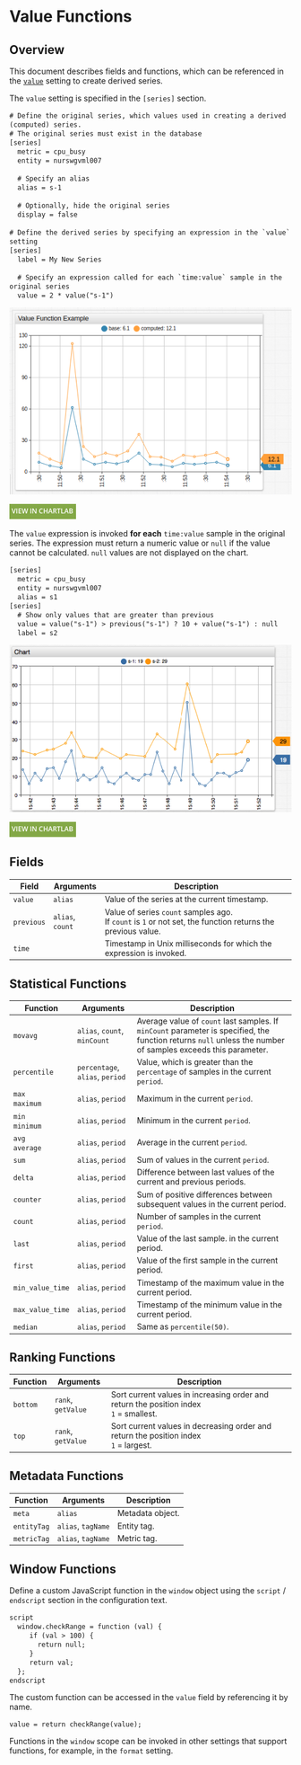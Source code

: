 # Value Functions

## Overview

This document describes fields and functions, which can be referenced in the [`value`](../widgets/shared/README.md#value) setting to create derived series.

The `value` setting is specified in the `[series]` section.

```ls
# Define the original series, which values used in creating a derived (computed) series.
# The original series must exist in the database
[series]
  metric = cpu_busy
  entity = nurswgvml007

  # Specify an alias
  alias = s-1

  # Optionally, hide the original series
  display = false

# Define the derived series by specifying an expression in the `value` setting
[series]
  label = My New Series

  # Specify an expression called for each `time:value` sample in the original series
  value = 2 * value("s-1")
```

![](./images/value-function-1.png)

[![](./images/new-button.png)](https://apps.axibase.com/chartlab/ae6323aa)

The `value` expression is invoked **for each** `time:value` sample in the original series. The expression must return a numeric value or `null` if the value cannot be calculated. `null` values are not displayed on the chart.

```ls
[series]
  metric = cpu_busy
  entity = nurswgvml007
  alias = s1
[series]
  # Show only values that are greater than previous
  value = value("s-1") > previous("s-1") ? 10 + value("s-1") : null
  label = s2
```

![](./images/value-function-2.png)

[![](./images/new-button.png)](https://apps.axibase.com/chartlab/ae6323aa/2/)

## Fields

| Field | Arguments | Description |
|----------|-----------|-------------|
| `value` | `alias` | Value of the series at the current timestamp. |
| `previous` | `alias`, `count` | Value of series `count` samples ago.<br>If `count` is `1` or not set, the function returns the previous value. |
| `time` |  | Timestamp in Unix milliseconds for which the expression is invoked. |

## Statistical Functions

| Function | Arguments | Description |
|----------|-----------|-------------|
| `movavg` | `alias`, `count`, `minCount` | Average value of `count` last samples. If `minCount` parameter is specified, the function returns `null` unless the number of samples exceeds this parameter. |
| `percentile` | `percentage`, `alias`, `period` |  Value, which is greater than the `percentage` of samples in the current `period`.  |
| `max`<br>`maximum` | `alias`, `period` | Maximum in the current `period`. |
| `min`<br>`minimum` | `alias`, `period` | Minimum in the current `period`. |
| `avg`<br>`average` | `alias`, `period` | Average in the current `period`. |
| `sum` | `alias`, `period` | Sum of values in the current `period`. |
| `delta` | `alias`, `period` | Difference between last values of the current and previous periods. |
| `counter` | `alias`, `period`  | Sum of positive differences between subsequent values in the current period. |
| `count` | `alias`, `period` | Number of samples in the current `period`. |
| `last` | `alias`, `period` | Value of the last sample. in the current period. |
| `first` | `alias`, `period` | Value of the first sample in the current period. |
| `min_value_time` | `alias`, `period` | Timestamp of the maximum value in the current period. |
| `max_value_time` | `alias`, `period` | Timestamp of the minimum value in the current period. |
| `median` | `alias`, `period` | Same as `percentile(50)`. |

## Ranking Functions

| Function | Arguments | Description |
|----------|-----------|-------------|
| `bottom` | `rank`, `getValue` | Sort current values in increasing order and return the position index<br>`1` = smallest. |
| `top` | `rank`, `getValue` | Sort current values in decreasing order and return the position index<br>`1` = largest. |

## Metadata Functions

| Function | Arguments | Description |
|----------|-----------|-------------|
| `meta` | `alias` | Metadata object. |
| `entityTag` | `alias`, `tagName` | Entity tag. |
| `metricTag` | `alias`, `tagName` | Metric tag. |

## Window Functions

Define a custom JavaScript function in the `window` object using the `script` / `endscript` section in the configuration text.

```ls
script
  window.checkRange = function (val) {
     if (val > 100) {
       return null;
     }
     return val;
  };
endscript
```

The custom function can be accessed in the `value` field by referencing it by name.

```ls
value = return checkRange(value);
```

Functions in the `window` scope can be invoked in other settings that support functions, for example, in the `format` setting.